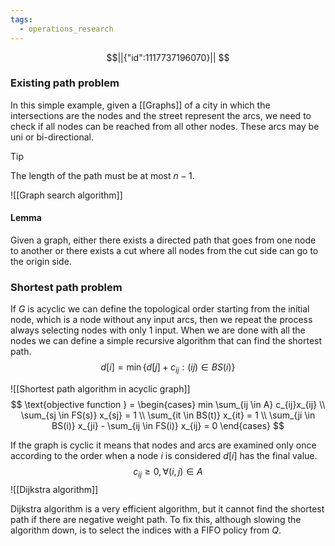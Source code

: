 ```yaml
---
tags:
  - operations_research
---
```

```math
||{"id":1117737196070}||


```
### Existing path problem

In this simple example, given a [[Graphs]] of a city in which the intersections are the nodes and the street represent the arcs, we need to check if all nodes can be reached from all other nodes. These arcs may be uni or bi-directional.

>[!tip]
The length of the path must be at most $n - 1$.

![[Graph search algorithm]]
#### Lemma

Given a graph, either there exists a directed path that goes from one node to another or there exists a cut where all nodes from the cut side can go to the origin side.

### Shortest path problem

If $G$ is acyclic we can define the topological order starting from the initial node, which is a node without any input arcs, then we repeat the process always selecting nodes with only 1 input. When we are done with all the nodes we can define a simple recursive algorithm that can find the shortest path.
$$
d[i] = \min\{d[j] + c_{ij}: (ij) \in BS(i)\}
$$

![[Shortest path algorithm in acyclic graph]]
$$
\text{objective function } = \begin{cases}
min \sum_{ij \in A} c_{ij}x_{ij} \\
\sum_{sj \in FS(s)} x_{sj} = 1 \\
\sum_{it \in BS(t)} x_{it} = 1 \\
\sum_{ji \in BS(i)} x_{ji} - \sum_{ij \in FS(i)} x_{ij} = 0 
\end{cases}
$$

If the graph is cyclic it means that nodes and arcs are examined only once according to the order when a node $i$ is considered $d[i]$ has the final value.
$$
c_{ij} \ge 0, \forall {(i,j)}\in A 
$$
![[Dijkstra algorithm]]

Dijkstra algorithm is a very efficient algorithm, but it cannot find the shortest path if there are negative weight path. To fix this, although slowing the algorithm down, is to select the indices with a FIFO policy from $Q$.